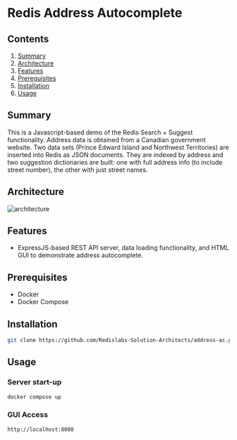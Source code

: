 # Redis Address Autocomplete

## Contents
1.  [Summary](#summary)
2.  [Architecture](#architecture)
3.  [Features](#features)
4.  [Prerequisites](#prerequisites)
5.  [Installation](#installation)
6.  [Usage](#usage)


## Summary <a name="summary"></a>
This is a Javascript-based demo of the Redis Search + Suggest functionality.  Address data is obtained from a Canadian government website.  Two data sets (Prince Edward Island and Northwest Territories) are inserted into Redis as JSON documents.  They are indexed by address and two suggestion dictionaries are built:  one with full address info (to include street number), the other with just street names.

## Architecture <a name="architecture"></a>
![architecture](https://docs.google.com/drawings/d/e/2PACX-1vTWH3wJZf-K8qg9XJn4b3mhXdlm3TE031t5YSMTQ4r9zCHTihOrdttqHTUijC-7u2cM-2Gto0JxPoYz/pub?w=663&h=380)  

## Features <a name="features"></a>
- ExpressJS-based REST API server, data loading functionality, and HTML GUI to demonstrate address autocomplete.

## Prerequisites <a name="prerequisites"></a>
- Docker
- Docker Compose

## Installation <a name="installation"></a>
```bash
git clone https://github.com/Redislabs-Solution-Architects/address-ac.git && cd address-ac
```

## Usage <a name="usage"></a>
### Server start-up
```bash
docker compose up
```
### GUI Access
```bash
http://localhost:8000
```



